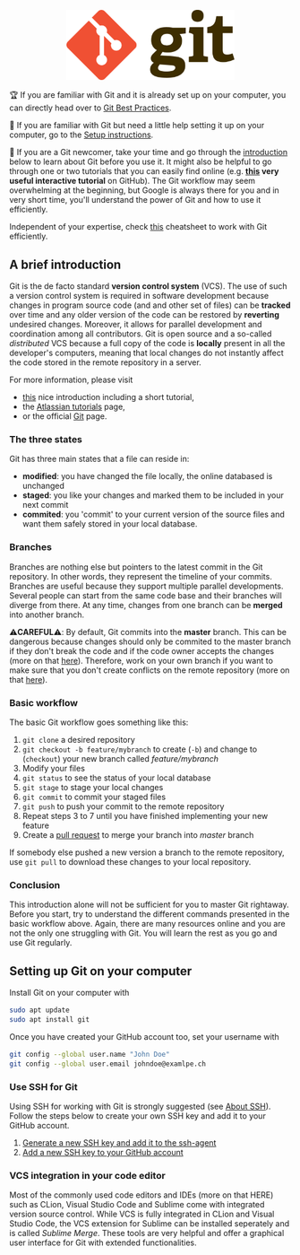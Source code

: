 <p align="center">
<img src="https://github.com/epfl-lasa/wiki/blob/master/img/git.png" width="300" />
</p>

:trophy: If you are familiar with Git and it is already set up on your computer, you can directly head over to [Git Best Practices](https://github.com/epfl-lasa/wiki/wiki/Git-Best-Practices).

:arrows_counterclockwise: If you are familiar with Git but need a little help setting it up on your computer, go to the 
[Setup instructions](#setting-up-git-on-your-computer). 

:hatching_chick: If you are a Git newcomer, take your time and go through the [introduction](#a-brief-introduction) below to learn about Git 
before you use it. It might also be helpful to go through one or two tutorials that you can easily find online (e.g. **[this](https://try.github.io/) very useful interactive tutorial** on GitHub). The Git workflow may seem overwhelming at the beginning, but Google is always there for you and in very short time, you'll understand the power of Git and how to use it efficiently.

Independent of your expertise, check [this](https://www.atlassian.com/git/tutorials/atlassian-git-cheatsheet) 
cheatsheet to work with Git efficiently.

## A brief introduction
Git is the de facto standard **version control system** (VCS). The use of such a 
version control system is required in software development because changes in program source code (and 
and other set of files) can be **tracked** over time and any older version of the code can be restored 
by **reverting** undesired changes. Moreover, it allows for parallel development and coordination among 
all contributors. Git is open source and a so-called *distributed* VCS because a full copy of the code is 
**locally** present in all the developer's computers, meaning that local changes do not instantly affect the 
code stored in the remote repository in a server.

For more information, please visit
- [this](https://www.freecodecamp.org/news/what-is-git-and-how-to-use-it-c341b049ae61/) nice introduction including a short 
tutorial,
- the [Atlassian tutorials](https://www.atlassian.com/git/tutorials/what-is-git) page,
- or the official [Git](https://git-scm.com/book/en/v2/Getting-Started-What-is-Git%3F) page.

### The three states
Git has three main states that a file can reside in:
- **modified**: you have changed the file locally, the online databased is unchanged
- **staged**: you like your changes and marked them to be included in your next commit
- **commited**: you 'commit' to your current version of the source files and want them safely stored in your local database.

### Branches
Branches are nothing else but pointers to the latest commit in the Git repository. In other words, they represent 
the timeline of your commits. Branches are useful because they support multiple parallel developments. Several people can 
start from the same code base and their branches will diverge from there. At any time, changes from one branch 
can be **merged** into another branch.

:warning:**CAREFUL**:warning:: By default, Git commits into the **master** branch. This can be dangerous because changes should only be commited 
to the master branch if they don't break the code and if the code owner accepts the changes (more on that [here](https://github.com/epfl-lasa/wiki/wiki/Git-Best-Practices#eyeglasses-code-review-and-pull-requests)). 
Therefore, work on your own branch if you want to make sure that you don't create conflicts on the remote repository (more 
on that [here](https://github.com/epfl-lasa/wiki/wiki/Git-Best-Practices#cactus-feature-branch-workflow-and-branch-naming)).

### Basic workflow
The basic Git workflow goes something like this:
1. `git clone` a desired repository
2. `git checkout -b feature/mybranch` to create (`-b`) and change to (`checkout`) your new branch called *feature/mybranch*
3. Modify your files
4. `git status` to see the status of your local database
5. `git stage` to stage your local changes
6. `git commit` to commit your staged files
7. `git push` to push your commit to the remote repository
8. Repeat steps 3 to 7 until you have finished implementing your new feature
9. Create a [pull request](https://github.com/epfl-lasa/wiki/wiki/Git-Best-Practices#eyeglasses-code-review-and-pull-requests) to merge your branch into *master* branch

If somebody else pushed a new version a branch to the remote repository, use `git pull` to download these changes to 
your local repository.

### Conclusion
This introduction alone will not be sufficient for you to master Git rightaway. Before you start, try to understand the 
different commands presented in the basic workflow above. Again, there are many resources online and you are not the 
only one struggling with Git. You will learn the rest as you go and use Git regularly.

## Setting up Git on your computer
Install Git on your computer with
```bash
sudo apt update
sudo apt install git
```
Once you have created your GitHub account too, set your username with
```bash
git config --global user.name "John Doe"
git config --global user.email johndoe@examlpe.ch
```
### Use SSH for Git
Using SSH for working with Git is strongly suggested 
(see [About SSH](https://docs.github.com/en/free-pro-team@latest/github/authenticating-to-github/about-ssh)). Follow the 
steps below to create your own SSH key and 
add it to your GitHub account.
1. [Generate a new SSH key and add it to the ssh-agent](https://docs.github.com/en/free-pro-team@latest/github/authenticating-to-github/generating-a-new-ssh-key-and-adding-it-to-the-ssh-agent)
2. [Add a new SSH key to your GitHub account](https://docs.github.com/en/free-pro-team@latest/github/authenticating-to-github/adding-a-new-ssh-key-to-your-github-account)

### VCS integration in your code editor
Most of the commonly used code editors and IDEs (more on that HERE) such as CLion, Visual Studio Code and Sublime come with integrated 
version source control. While VCS is fully integrated in CLion and Visual Studio Code, the VCS extension for Sublime 
can be installed seperately and is called *Sublime Merge*. These tools are very helpful and offer a graphical user 
interface for Git with extended functionalities.

